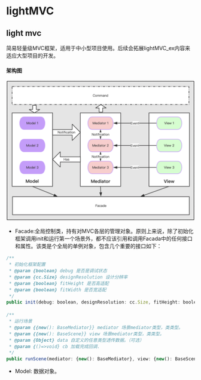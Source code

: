 # lightMVC
light mvc
---
简易轻量级MVC框架，适用于中小型项目使用。后续会拓展lightMVC_ex内容来适应大型项目的开发。

#### 架构图
![架构图](./mvc.png)

- Facade:全局控制类，持有对MVC各层的管理对象。原则上来说，除了初始化框架调用init和运行第一个场景外，都不应该引用和调用Facada中的任何接口和属性。该类是个全局的单例对象，包含几个重要的接口如下：
``` javascript
/**
 * 初始化框架配置
 * @param {boolean} debug 是否是调试状态
 * @param {cc.Size} designResolution 设计分辨率
 * @param {boolean} fitHeight 是否高适配
 * @param {boolean} fitWidth 是否宽适配
 */
public init(debug: boolean, designResolution: cc.Size, fitHeight: boolean, fitWidth: boolean): void;

/**
 * 运行场景
 * @param {{new(): BaseMediator}} mediator 场景mediator类型，类类型。
 * @param {{new(): BaseScene}} view 场景mediator类型，类类型。
 * @param {Object} data 自定义的任意类型透传数据。（可选）
 * @param {()=>void} cb 加载完成回调.
 */
public runScene(mediator: {new(): BaseMediator}, view: {new(): BaseScene}, data?: any, cb?: ()=>void): void;
```
- Model: 数据对象。
